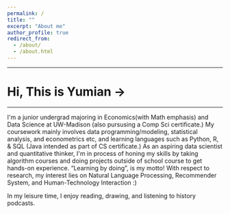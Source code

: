 ```yaml
---
permalink: /
title: ""
excerpt: "About me"
author_profile: true
redirect_from: 
  - /about/
  - /about.html
---
```


-----

Hi, This is Yumian ->
=====

-----

I'm a junior undergrad majoring in Economics(with Math emphasis) and Data Science at UW-Madison (also pursusing a Comp Sci certificate.) My coursework mainly involves data programming/modeling, statistical analysis, and econometrics etc, and learning languages such as Python, R, & SQL (Java intended as part of CS certificate.) As an aspiring data scientist and quantitative thinker, I'm in process of honing my skills by taking algorithm courses and doing projects outside of school course to get hands-on experience. “Learning by doing”, is my motto! With respect to research, my interest lies on Natural Language Processing, Recommender System, and Human-Technology Interaction :)

In my leisure time, I enjoy reading, drawing, and listening to history podcasts.


